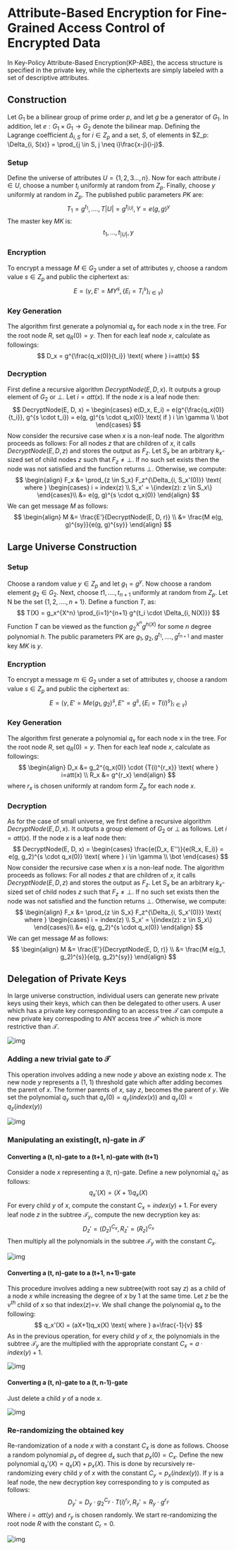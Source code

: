 # Attribute-Based Encryption for Fine-Grained Access Control of Encrypted Data

In Key-Policy Attribute-Based Encryption(KP-ABE), the access structure is specified in the private key, while the ciphertexts are simply labeled with a set of descriptive attributes.

## Construction

Let $G_1$ be a bilinear group of prime order $p$, and let $g$ be a generator of $G_1$. In addition, let $e: G_1 \times G_1 \to G_2$ denote the bilinear map. Defining the Lagrange coefficient $\Delta_{i, S}$ for $i \in Z_p$ and a set, $S$, of elements in $Z_p: \Delta_{i, S(x)} = \prod_{j \in S, j \neq i}\frac{x-j}{i-j}$. 

### Setup

Define the universe of attributes $U = \{1, 2, 3..., n\}$. Now for each attribute $i \in U$, choose a number $t_i$ uniformly at random from $Z_p$. Finally, choose $y$ uniformly at random in $Z_p$. The published public parameters $PK$ are:
$$
T_1 = g^{t_1},....,T|U| = g^{t_{|U|}}, Y=e(g, g)^y
$$
The master key $MK$ is:
$$
t_1, ..., t_{|U|}, y
$$

### Encryption

To encrypt a message $M \in G_2$ under a set of attributes $\gamma$, choose a random value $s \in Z_p$ and public the ciphertext as:
$$
E = (\gamma, E'=MY^s, \{E_i=T_i^s\}_{i \in \gamma})
$$

### Key Generation

The algorithm first generate a polynomial $q_x$ for each node x in the tree. For the root node $R$, set $q_R(0) = y$. Then for each leaf node $x$, calculate as  followings:
$$
D_x = g^{\frac{q_x(0)}{t_i}} \text{ where } i=att(x)
$$

### Decryption

First define a recursive algorithm $DecryptNode(E, D, x)$. It outputs a group element of $G_2$ or $\bot$. Let $i = att(x)$. If the node $x$ is a leaf node then:
$$
DecryptNode(E, D, x) = \begin{cases}
							e(D_x, E_i) = e(g^{\frac{q_x(0)}{t_i}}, g^{s \cdot t_i}) = e(g, g)^{s \cdot q_x(0)} \text{ if } i \in \gamma \\
							\bot
						\end{cases}
$$
Now consider the recursive case when $x$ is a non-leaf node. The algorithm proceeds as follows: For all nodes $z$ that are children of $x$, it calls $DecryptNode(E, D, z)$ and stores the output as $F_z$. Let $S_x$ be an arbitrary $k_x$-sized set of child nodes $z$ such that $F_z \neq \bot$. If no such set exists then the node was not satisfied and the function returns $\bot$. Otherwise, we compute:
$$
\begin{align}
F_x &= \prod_{z \in S_x} F_z^{\Delta_{i, S_x'(0)}} \text{ where }
		\begin{cases}
			i = index(z) \\
			S_x' = \{index(z): z \in S_x\}
		\end{cases}\\
	&= e(g, g)^{s \cdot q_x(0)}
\end{align}
$$
We can get message $M$  as follows:
$$
\begin{align}
M &= \frac{E'}{DecryptNode(E, D, r)} \\
  &= \frac{M e(g, g)^{sy}}{e(g, g)^{sy}}
\end{align}
$$

## Large Universe Construction

### Setup

Choose a random value $y \in Z_p$ and let $g_1 = g^y$. Now choose a random element $g_2 \in G_2$. Next, choose $t1,...., t_{n+1}$ uniformly at random from $Z_p$. Let N be the set $\{1, 2, ...., n+1\}$. Define a function $T$, as:
$$
T(X) = g_x^{X^n} \prod_{i=1}^{n+1} g^{t_i \cdot \Delta_{i, N(X)}}
$$
Function $T$ can be viewed as the function $g_2^{X^n} g^{h(X)}$ for some $n$ degree polynomial $h$. The public parameters PK are $g_1, g_2, g^{t_1}, ...., g^{t_{n+1}}$ and master key $MK$ is $y$.

### Encryption

To encrypt a message $m \in G_2$ under a set of attributes $\gamma$, choose a random value $s \in Z_p$ and public the ciphertext as:
$$
E=(\gamma, E'=Me(g_1, g_2)^s, E''=g^s, \{E_i=T(i)^s\}_{i \in \gamma})
$$

### Key Generation

The algorithm first generate a polynomial $q_x$ for each node x in the tree. For the root node $R$, set $q_R(0) = y$. Then for each leaf node $x$, calculate as  followings:
$$
\begin{align}
D_x &= g_2^{q_x(0)} \cdot {T(i)^{r_x}} \text{ where } i=att(x) \\
R_x &= g^{r_x}
\end{align}
$$
where $r_x$ is chosen uniformly at random form $Z_p$ for each node $x$.

### Decryption

As for the case of small universe, we first define a recursive algorithm $DecryptNode(E, D, x)$. It outputs a group element of $G_2$ or $\bot$ as follows. Let $i=att(x)$. If the node $x$ is a leaf node then:
$$
DecryptNode(E, D, x) = \begin{cases}
							\frac{e(D_x, E'')}{e(R_x, E_i)} = e(g, g_2)^{s \cdot q_x(0)} \text{ where } i \in \gamma \\
							\bot
						\end{cases}
$$
Now consider the recursive case when $x$ is a non-leaf node. The algorithm proceeds as follows: For all nodes $z$ that are children of $x$, it calls $DecryptNode(E, D, z)$ and stores the output as $F_z$. Let $S_x$ be an arbitrary $k_x$-sized set of child nodes $z$ such that $F_z \neq \bot$. If no such set exists then the node was not satisfied and the function returns $\bot$. Otherwise, we compute:
$$
\begin{align}
F_x &= \prod_{z \in S_x} F_z^{\Delta_{i, S_x'(0)}} \text{ where }
		\begin{cases}
			i = index(z) \\
			S_x' = \{index(z): z \in S_x\}
		\end{cases}\\
	&= e(g, g_2)^{s \cdot q_x(0)}
\end{align}
$$
We can get message $M$  as follows:
$$
\begin{align}
M &= \frac{E'}{DecryptNode(E, D, r)} \\
  &= \frac{M e(g_1, g_2)^{s}}{e(g, g_2)^{sy}}
\end{align}
$$

## Delegation of Private Keys

In large universe construction, individual users can generate new private keys using their keys, which can then be delegated to other users. A user which has a private key corresponding to an access tree $\mathcal{T}$ can compute a new private key correspoding to ANY access tree $\mathcal{T}'$  which is more restrictive than $\mathcal{T}$.

![img](../../img/491527E4FB6D75A3AB3103067AD1F8B3.png)

### Adding a new trivial gate to $\mathcal{T}$

This operation involves adding a new node $y$ above an existing node $x$. The new node $y$ represents a (1, 1) threshold gate which after adding becomes the parent of $x$. The former parents of $x$, say $z$, becomes the parent of $y$. We set the polynomial $q_y$ such that $q_x(0) = q_y(index(x))$ and $q_y(0) = q_z(index(y))$

![img](../../img/2A4EC5E59C1D27D3404D3AE477AF0051.png)

### Manipulating an existing(t, n)-gate in $\mathcal{T}$

#### Converting a (t, n)-gate to a (t+1, n)-gate with (t+1)

Consider a node $x$ representing a (t, n)-gate. Define a new polynomial $q_x'$ as follows:
$$
q_x'(X) = (X+1) q_x(X)
$$
For every child $y$ of $x$, compute the constant $C_x = index(y) + 1$. For every leaf node $z$ in the subtree $\mathcal{T}_y$, compute the new decryption key as:
$$
D_z' = (D_z)^{C_x}, R_z' = (R_z)^{C_x}
$$
Then multiply all the polynomials in the subtree $\mathcal{T}_y$ with the constant $C_x$. 

![img](../../img/2F9C7481D17024923DDBA34BCA988534.png)

#### Converting a (t, n)-gate to a (t+1, n+1)-gate

This procedure involves adding a new subtree(with root say $z$) as a child of a node $x$ while increasing the degree of $x$ by 1 at the same time. Let $z$ be the $v^{th}$ child of $x$ so that index($z$)=$v$. We shall change the polynomial $q_x$ to the following:
$$
q_x'(X) = (aX+1)q_x(X) \text{ where } a=\frac{-1}{v}
$$
As in the previous operation, for every child $y$ of $x$, the polynomials in the subtree $\mathcal{T}_y$ are the multiplied with the appropriate constant $C_x = a \cdot index(y) + 1$.

![img](../../img/01126CFE9BD3F3B02634ABB272BFCC23.png)

#### Converting a (t, n)-gate to a (t, n-1)-gate

Just delete a child $y$ of a node $x$.

![img](../../img/120E0A96715681809851669462A23EE2.png)

### Re-randomizing the obtained key

Re-randomization of a node $x$ with a constant $C_x$ is done as follows. Choose a random polynomial $p_x$ of degree $d_x$ such that $p_x(0) = C_x$. Define the new polynomial $q_x'(X) = q_x(X) + p_x(X)$. This is done by recursively re-randomizing every child $y$ of $x$ with the constant $C_y = p_x(index(y))$. If $y$ is a leaf node, the new decryption key corresponding to $y$ is computed as follows:
$$
D_y'=D_y \cdot g_2^{C_y} \cdot T(i)^{r_y}, R_y'=R_y \cdot g^{r_y}
$$
Where $i=att(y)$ and $r_y$ is chosen randomly. We start re-randomizing the root node $R$  with the constant $C_r=0$.

![img](../../img/B17088572AA95A615055CE117FB7A0C6.png)